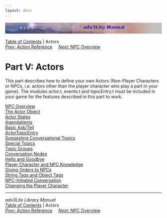 ```yaml
---
layout: docs
---
```

<div class="topbar">

<img src="topbar.jpg" data-border="0" />

</div>

<div class="nav">

<a href="toc.html" class="nav">Table of Contents</a> \| Actors  
<span class="navnp"><a href="actionref.html" class="nav"><em>Prev:</em> Action Reference</a>
   
<a href="actoroverview.html" class="nav"><em>Next:</em> NPC Overview</a>
    </span>

</div>

<div class="main">

# Part V: Actors

This part describes how to define your own Actors (Non-Player Characters
or NPCs, i.e. actors other than the player character who play a part in
your game). The modules actor.t, events.t and topicEntry.t must be
included in your game for the features described in this part to work.

<div class="sectoc">

[NPC Overview](actoroverview.html)  
[The Actor Object](actorobj.html)  
[Actor States](actorstate.html)  
[AgendaItems](agenda.html)  
[Basic Ask/Tell](asktell.html)  
[ActorTopicEntry](actortopicentry.html)  
[Suggesting Conversational Topics](suggest.html)  
[Special Topics](specialtopic.html)  
[Topic Groups](topicgroup.html)  
[Conversation Nodes](convnode.html)  
[Hello and Goodbye](hello.html)  
[Player Character and NPC Knowledge](knowledge.html)  
[Giving Orders to NPCs](orders.html)  
[String Tags and Object Tags](tags.html)  
[NPC-Initiated Conversation](initiate.html)  
[Changing the Player Character](changepc.html)  

</div>

</div>

------------------------------------------------------------------------

<div class="navb">

*adv3Lite Library Manual*  
<a href="toc.html" class="nav">Table of Contents</a> \| Actors  
<span class="navnp"><a href="actionref.html" class="nav"><em>Prev:</em> Action Reference</a>
   
<a href="actoroverview.html" class="nav"><em>Next:</em> NPC Overview</a>
    </span>

</div>
